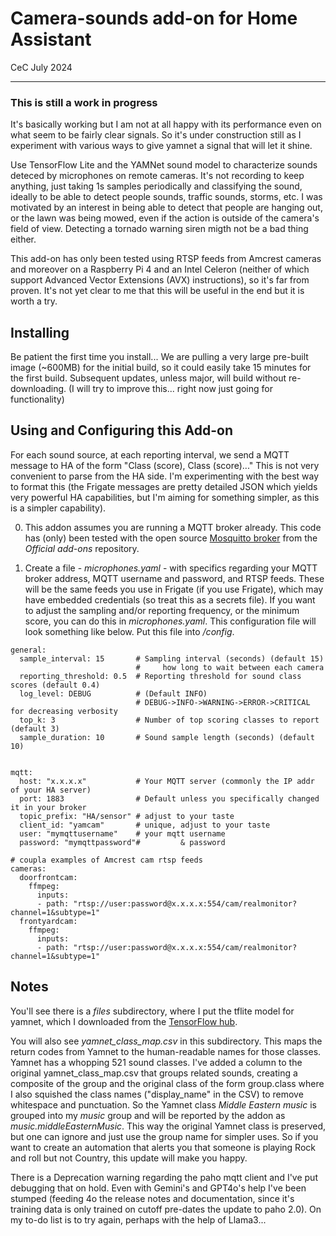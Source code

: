 # Camera-sounds add-on for Home Assistant
CeC
July 2024

---

### This is still a work in progress
It's basically working but I am not at all happy with its performance even on what seem
to be fairly clear signals.  So it's under construction still as I experiment with
various ways to give yamnet a signal that will let it shine.

Use TensorFlow Lite and the YAMNet sound model to characterize 
sounds deteced by  microphones on remote cameras.
It's not recording to keep anything, just taking 1s samples periodically and classifying
the sound, ideally to be able to detect people sounds, traffic sounds, storms, etc.
I was motivated by an interest in being able to detect that people are hanging out,
or the lawn was being mowed, even if the action is outside of the camera's field of
view.  Detecting a tornado 
warning siren migth not be a bad thing either.

This add-on has only been tested using RTSP feeds from Amcrest
cameras and moreover on a Raspberry Pi 4 and an Intel Celeron
(neither of which support Advanced Vector
Extensions (AVX) instructions), so it's far from proven.  It's not yet clear
to me that this will be useful in the end but it is worth a try.

## Installing
Be patient the first time you install...  We are pulling a very large pre-built
image (~600MB) for the initial build, so it could easily take 15 minutes for the
first build.  Subsequent updates, unless major, will build without re-downloading.
(I will try to improve this...  right now just going for functionality)

## Using and Configuring this Add-on

For each sound source, at each reporting interval,
we send a MQTT  message to HA of the form "Class (score), Class (score)..."
This is not very convenient to parse from the HA side. I'm experimenting with
the best way to format this (the Frigate messages are pretty detailed JSON
which yields very powerful HA capabilities, but I'm aiming for something
simpler, as this is a simpler capability).

0. This addon assumes you are running a MQTT broker already. This code
has (only) been tested with the open source
[Mosquitto broker](https://github.com/home-assistant/addons/tree/master/mosquitto) 
from the *Official add-ons* repository.

1. Create a file -  *microphones.yaml* - with specifics regarding your MQTT broker address,
MQTT username and password, and RTSP feeds. These will be the same feeds you use
in Frigate (if you use Frigate), which may have embedded credentials
(so treat this as a secrets file). If you want to adjust the sampling and/or
reporting frequency, or the minimum score, you can do this in *microphones.yaml*.
This configuration file will look something like below. Put this file into */config*.

```
general:
  sample_interval: 15       # Sampling interval (seconds) (default 15)
                            #     how long to wait between each camera
  reporting_threshold: 0.5  # Reporting threshold for sound class scores (default 0.4)
  log_level: DEBUG          # (Default INFO)
                            # DEBUG->INFO->WARNING->ERROR->CRITICAL for decreasing verbosity 
  top_k: 3                  # Number of top scoring classes to report (default 3)
  sample_duration: 10       # Sound sample length (seconds) (default 10) 


mqtt:
  host: "x.x.x.x"           # Your MQTT server (commonly the IP addr of your HA server)
  port: 1883                # Default unless you specifically changed it in your broker
  topic_prefix: "HA/sensor" # adjust to your taste
  client_id: "yamcam"       # unique, adjust to your taste
  user: "mymqttusername"    # your mqtt username 
  password: "mymqttpassword"#         & password

# coupla examples of Amcrest cam rtsp feeds
cameras:
  doorfrontcam:
    ffmpeg:
      inputs:
      - path: "rtsp://user:password@x.x.x.x:554/cam/realmonitor?channel=1&subtype=1"
  frontyardcam:
    ffmpeg:
      inputs:
      - path: "rtsp://user:password@x.x.x.x:554/cam/realmonitor?channel=1&subtype=1"
```


## Notes

You'll see there is a *files* subdirectory, where I put the tflite model for yamnet,
which I downloaded from the
[TensorFlow hub](https://www.kaggle.com/models/google/yamnet/tfLite/classification-tflite/1?lite-format=tflite&tfhub-redirect=true).

You will also see *yamnet_class_map.csv* in this subdirectory. This maps the
return codes from Yamnet to the human-readable names for those classes. Yamnet has
a whopping 521 sound classes.  I've added a column to the original yamnet_class_map.csv
that groups related sounds, creating a composite of the group and the original class of the
form group.class where I also squished the class names ("display_name" in the CSV)
to remove whitespace and punctuation.
So the Yamnet class *Middle Eastern music* is grouped into
my *music* group and will be reported by the addon as *music.middleEasternMusic*.
This way the original Yamnet class is preserved, but one can ignore and just use the
group name for simpler uses.  So if you want to create an automation that alerts you
that someone is playing Rock and roll but not Country, this update will make you happy.

There is a Deprecation warning regarding the paho mqtt client and I've 
put debugging that on hold. Even with Gemini's and GPT4o's help I've been stumped
(feeding 4o the release notes and documentation, since it's training data  is only trained on
cutoff pre-dates the update to paho 2.0). On my to-do list is to try again,
perhaps with the help of Llama3... 


